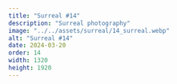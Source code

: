 ```yaml
---
title: "Surreal #14"
description: "Surreal photography"
image: "../../assets/surreal/14_surreal.webp"
alt: "Surreal #14"
date: 2024-03-20
order: 14
width: 1320
height: 1920
---
```

